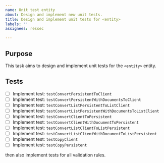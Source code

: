 ```yaml
---
name: Unit test entity
about: Design and implement new unit tests.
title: Design and implement unit tests for <entity>
labels: ''
assignees: ressec

---
```


## Purpose

This task aims to design and implement unit tests for the `<entity>` entity.

## Tests

- [ ] Implement test: `testConvertPersistentToClient` 
- [ ] Implement test: `testConvertPersistentWithDocumentsToClient` 
- [ ] Implement test: `testConvertListPersistentToListClient` 
- [ ] Implement test: `testConvertListPersistentWithDocumentsToListClient` 
- [ ] Implement test: `testConvertClientToPersistent` 
- [ ] Implement test: `testConvertClientWithDocumentToPersistent` 
- [ ] Implement test: `testConvertListClientToListPersistent` 
- [ ] Implement test: `testConvertListClientWithDocumentToListPersistent` 
- [ ] Implement test: `testCopyClient` 
- [ ] Implement test: `testCopyPersistent` 

then also implement tests for all validation rules.
